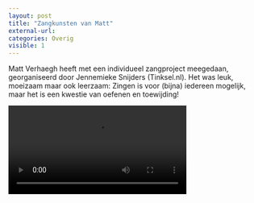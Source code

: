 ```yaml
---
layout: post
title: "Zangkunsten van Matt"
external-url:
categories: Overig
visible: 1
---
```


Matt Verhaegh heeft met een individueel zangproject meegedaan, georganiseerd door Jennemieke Snijders (Tinksel.nl).
Het was leuk, moeizaam maar ook leerzaam: Zingen is voor (bijna) iedereen mogelijk, maar het is een kwestie van oefenen en toewijding!

<p class="aligncenter">
<video width="70%" preload='metadata' controls >
<source src="/assets/overig/zang_matt_vp9.webm#t=0.001" type="video/webm; codecs=vp9.0,opus"/>
<source src="/assets/overig/zang_matt_h264.mp4#t=0.001" type="video/mp4; codecs=avc1.64001F,mp4a.40.2"/>
</video>
</p>
